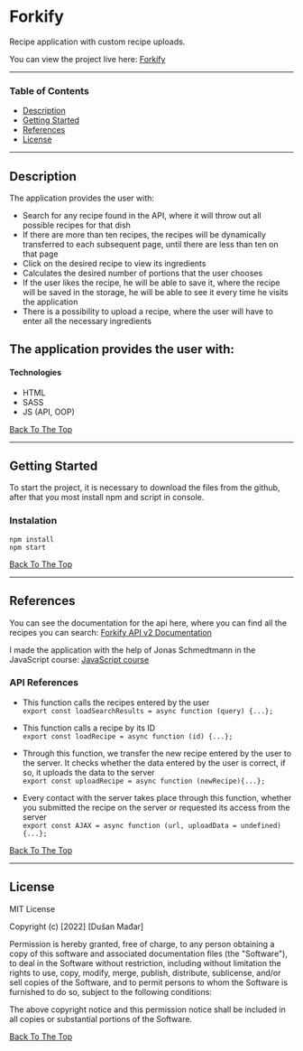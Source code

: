 # Forkify

Recipe application with custom recipe uploads.

You can view the project live here:
[Forkify](https://dusan-forkify.netlify.app/)

---

### Table of Contents

- [Description](#description)
- [Getting Started](#getting-started)
- [References](#references)
- [License](#license)

---

## Description

The application provides the user with:

- Search for any recipe found in the API, where it will throw out all possible recipes for that dish
- If there are more than ten recipes, the recipes will be dynamically transferred to each subsequent page, until there are less than ten on that page
- Click on the desired recipe to view its ingredients
- Calculates the desired number of portions that the user chooses
- If the user likes the recipe, he will be able to save it, where the recipe will be saved in the storage, he will be able to see it every time he visits the application
- There is a possibility to upload a recipe, where the user will have to enter all the necessary ingredients

## The application provides the user with:

#### Technologies

- HTML
- SASS
- JS (API, OOP)

[Back To The Top](#forkify)

---

## Getting Started

To start the project, it is necessary to download the files from the github, after that you most install npm and script in console.

### Instalation

`npm install` <br> `npm start`

[Back To The Top](#forkify)

---

## References

You can see the documentation for the api here, where you can find all the recipes you can search: [Forkify API v2 Documentation](https://forkify-api.herokuapp.com/v2)

I made the application with the help of Jonas Schmedtmann in the JavaScript course: [JavaScript course](https://www.udemy.com/course/the-complete-javascript-course/)

### API References

- This function calls the recipes entered by the user<br>
  `export const loadSearchResults = async function (query) {...};`

- This function calls a recipe by its ID
  <br>
  `export const loadRecipe = async function (id) {...};`
- Through this function, we transfer the new recipe entered by the user to the server. It checks whether the data entered by the user is correct, if so, it uploads the data to the server<br>
  `export const uploadRecipe = async function (newRecipe){...};`

- Every contact with the server takes place through this function, whether you submitted the recipe on the server or requested its access from the server
  <br>
  `export const AJAX = async function (url, uploadData = undefined){...};`

[Back To The Top](#forkify)

---

## License

MIT License

Copyright (c) [2022] [Dušan Mađar]

Permission is hereby granted, free of charge, to any person obtaining a copy
of this software and associated documentation files (the "Software"), to deal
in the Software without restriction, including without limitation the rights
to use, copy, modify, merge, publish, distribute, sublicense, and/or sell
copies of the Software, and to permit persons to whom the Software is
furnished to do so, subject to the following conditions:

The above copyright notice and this permission notice shall be included in all
copies or substantial portions of the Software.

[Back To The Top](#forkify)
